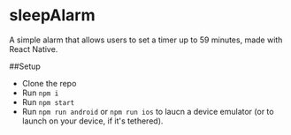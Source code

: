 # sleepAlarm

A simple alarm that allows users to set a timer up to 59 minutes, made with React Native.

##Setup

 - Clone the repo
 - Run `npm i`
 - Run `npm start`
 - Run `npm run android` or `npm run ios` to laucn a device emulator (or to launch on your device, if it's tethered).
